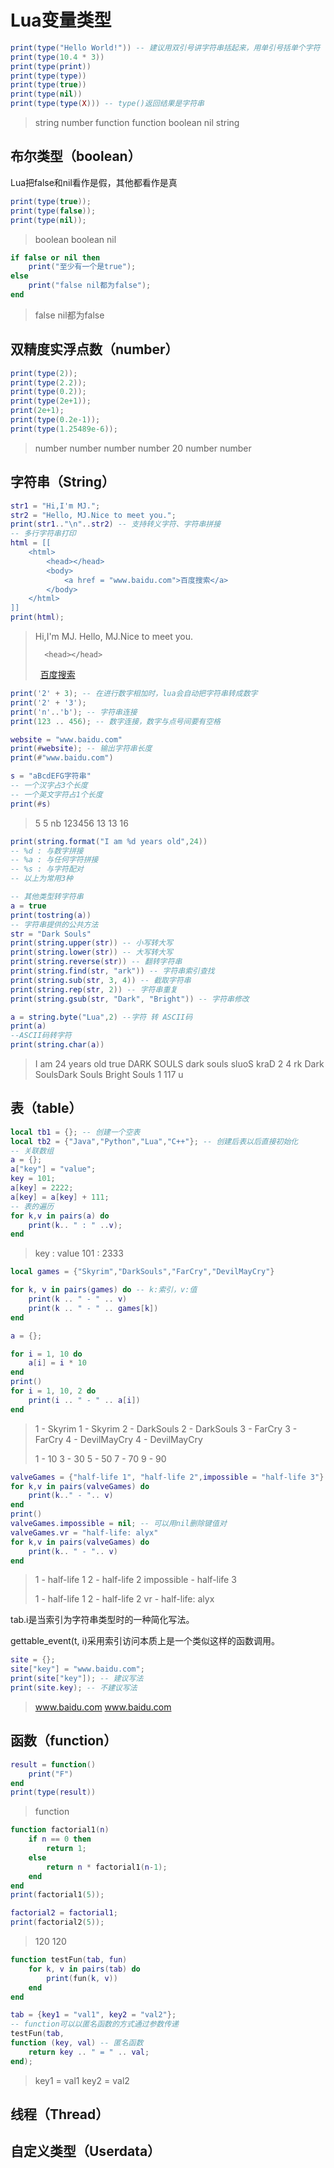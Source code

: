 # Lua变量类型

   ```lua
print(type("Hello World!")) -- 建议用双引号讲字符串括起来，用单引号括单个字符
print(type(10.4 * 3))
print(type(print))
print(type(type))
print(type(true))
print(type(nil))
print(type(type(X))) -- type()返回结果是字符串
   ```

   > string
   > number
   > function
   > function
   > boolean
   > nil
   > string

## 布尔类型（boolean）

Lua把false和nil看作是假，其他都看作是真

```lua
print(type(true));
print(type(false));
print(type(nil));
```

> boolean
> boolean
> nil

```lua
if false or nil then
	print("至少有一个是true");
else
	print("false nil都为false");
end
```

> false nil都为false

## 双精度实浮点数（number）

```lua
print(type(2));
print(type(2.2));
print(type(0.2));
print(type(2e+1));
print(2e+1);
print(type(0.2e-1));
print(type(1.25489e-6));

```

> number
> number
> number
> number
> 20
> number
> number

## 字符串（String）

```lua
str1 = "Hi,I'm MJ.";
str2 = "Hello, MJ.Nice to meet you.";
print(str1.."\n"..str2) -- 支持转义字符、字符串拼接
-- 多行字符串打印
html = [[
	<html>
		<head></head>
		<body>
			<a href = "www.baidu.com">百度搜索</a>
		</body>
	</html>
]]
print(html);
```

> Hi,I'm MJ.
> Hello, MJ.Nice to meet you.
> 	<html>
>
> 		<head></head>
> ​		<body>
> ​			<a href = "www.baidu.com">百度搜索</a>
> ​		</body>
> ​	</html>

```lua
print('2' + 3); -- 在进行数字相加时，lua会自动把字符串转成数字
print('2' + '3');
print('n'..'b'); -- 字符串连接
print(123 .. 456); -- 数字连接，数字与点号间要有空格

website = "www.baidu.com"
print(#website); -- 输出字符串长度
print(#"www.baidu.com")

s = "aBcdEFG字符串"
-- 一个汉字占3个长度
-- 一个英文字符占1个长度
print(#s)
```

> 5
> 5
> nb
> 123456
> 13
> 13
> 16

```lua
print(string.format("I am %d years old",24))
-- %d : 与数字拼接
-- %a : 与任何字符拼接
-- %s : 与字符配对
-- 以上为常用3种

-- 其他类型转字符串
a = true
print(tostring(a))
-- 字符串提供的公共方法
str = "Dark Souls"
print(string.upper(str)) -- 小写转大写
print(string.lower(str)) -- 大写转大写
print(string.reverse(str)) -- 翻转字符串
print(string.find(str, "ark")) -- 字符串索引查找
print(string.sub(str, 3, 4)) -- 截取字符串
print(string.rep(str, 2)) -- 字符串重复
print(string.gsub(str, "Dark", "Bright")) -- 字符串修改

a = string.byte("Lua",2) --字符 转 ASCII码
print(a)
--ASCII码转字符
print(string.char(a))
```

> I am 24 years old
> true
> DARK SOULS
> dark souls
> sluoS kraD
> 2	4
> rk
> Dark SoulsDark Souls
> Bright Souls	1
> 117
> u

## 表（table）

```lua
local tb1 = {}; -- 创建一个空表
local tb2 = {"Java","Python","Lua","C++"}; -- 创建后表以后直接初始化
-- 关联数组
a = {};
a["key"] = "value";
key = 101;
a[key] = 2222;
a[key] = a[key] + 111;
-- 表的遍历
for k,v in pairs(a) do
	print(k.. " : " ..v);
end
```
> key : value
> 101 : 2333

```lua
local games = {"Skyrim","DarkSouls","FarCry","DevilMayCry"}

for k, v in pairs(games) do -- k:索引，v:值
	print(k .. " - " .. v)
	print(k .. " - " .. games[k])
end

a = {};

for i = 1, 10 do
	a[i] = i * 10
end
print()
for i = 1, 10, 2 do
	print(i .. " - " .. a[i])
end
```

> 1 - Skyrim
> 1 - Skyrim
> 2 - DarkSouls
> 2 - DarkSouls
> 3 - FarCry
> 3 - FarCry
> 4 - DevilMayCry
> 4 - DevilMayCry
>
> 1 - 10
> 3 - 30
> 5 - 50
> 7 - 70
> 9 - 90

```lua
valveGames = {"half-life 1", "half-life 2",impossible = "half-life 3"}
for k,v in pairs(valveGames) do
    print(k.." - ".. v) 
end
print()
valveGames.impossible = nil; -- 可以用nil删除键值对
valveGames.vr = "half-life: alyx"
for k,v in pairs(valveGames) do
    print(k.. " - ".. v)
end
```

> 1 - half-life 1
> 2 - half-life 2
> impossible - half-life 3
>
> 1 - half-life 1
> 2 - half-life 2
> vr - half-life: alyx

tab.i是当索引为字符串类型时的一种简化写法。

gettable_event(t, i)采用索引访问本质上是一个类似这样的函数调用。

```lua
site = {};
site["key"] = "www.baidu.com";
print(site["key"]); -- 建议写法
print(site.key); -- 不建议写法
```

> www.baidu.com
> www.baidu.com

## 函数（function）

```lua
result = function()
	print("F")
end
print(type(result))
```

> function

```lua
function factorial1(n)
	if n == 0 then
		return 1;
	else
		return n * factorial1(n-1);
	end
end
print(factorial1(5));

factorial2 = factorial1;
print(factorial2(5));
```

> 120
> 120

```lua
function testFun(tab, fun)
	for k, v in pairs(tab) do
		print(fun(k, v))
	end
end

tab = {key1 = "val1", key2 = "val2"};
-- function可以以匿名函数的方式通过参数传递
testFun(tab,
function (key, val) -- 匿名函数
	return key .. " = " .. val;
end);

```

> key1 = val1
> key2 = val2

## 线程（Thread）

## 自定义类型（Userdata）


